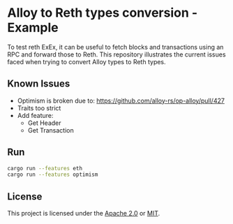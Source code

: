 # Alloy to Reth types conversion - Example
To test reth ExEx, it can be useful to fetch blocks and transactions using an RPC and forward those to Reth. This repository illustrates the current issues faced when trying to convert Alloy types to Reth types.

## Known Issues
- Optimism is broken due to: https://github.com/alloy-rs/op-alloy/pull/427
- Traits too strict
- Add feature:
  - Get Header
  - Get Transaction


## Run
```bash
cargo run --features eth
cargo run --features optimism
```

## License
This project is licensed under the [Apache 2.0](./LICENSE-APACHE) or [MIT](./LICENSE-MIT).